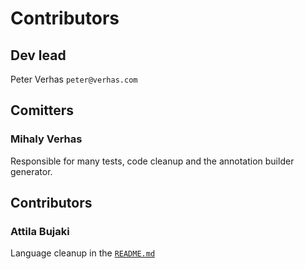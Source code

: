 # Contributors

## Dev lead

Peter Verhas `peter@verhas.com`

## Comitters

### Mihaly Verhas
Responsible for many tests, code cleanup and the annotation builder generator.

## Contributors

### Attila Bujaki
Language cleanup in the [`README.md`](README.md)
